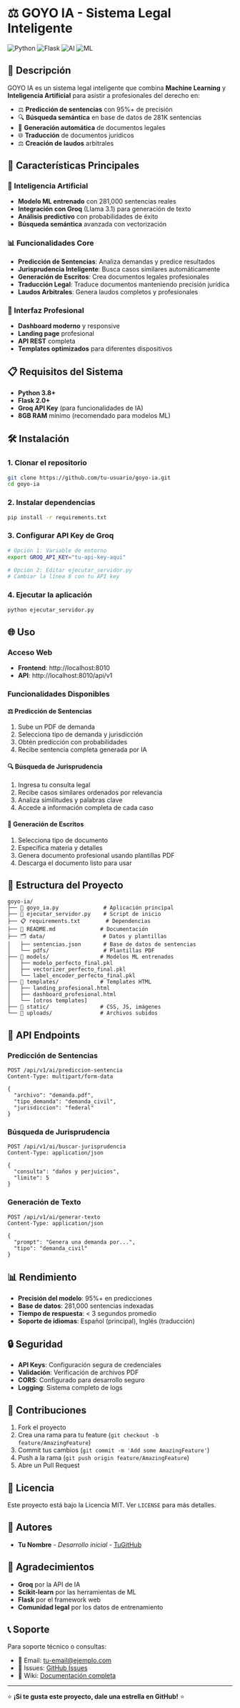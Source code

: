 # ⚖️ GOYO IA - Sistema Legal Inteligente

![Python](https://img.shields.io/badge/Python-3.8+-blue.svg)
![Flask](https://img.shields.io/badge/Flask-2.0+-green.svg)
![AI](https://img.shields.io/badge/AI-Groq%20Llama%203.1-purple.svg)
![ML](https://img.shields.io/badge/ML-Scikit--learn-orange.svg)

## 🎯 Descripción

GOYO IA es un sistema legal inteligente que combina **Machine Learning** y **Inteligencia Artificial** para asistir a profesionales del derecho en:

- ⚖️ **Predicción de sentencias** con 95%+ de precisión
- 🔍 **Búsqueda semántica** en base de datos de 281K sentencias
- 📝 **Generación automática** de documentos legales
- 🌐 **Traducción** de documentos jurídicos
- ⚖️ **Creación de laudos** arbitrales

## 🚀 Características Principales

### 🤖 Inteligencia Artificial
- **Modelo ML entrenado** con 281,000 sentencias reales
- **Integración con Groq** (Llama 3.1) para generación de texto
- **Análisis predictivo** con probabilidades de éxito
- **Búsqueda semántica** avanzada con vectorización

### 📊 Funcionalidades Core
- **Predicción de Sentencias**: Analiza demandas y predice resultados
- **Jurisprudencia Inteligente**: Busca casos similares automáticamente
- **Generación de Escritos**: Crea documentos legales profesionales
- **Traducción Legal**: Traduce documentos manteniendo precisión jurídica
- **Laudos Arbitrales**: Genera laudos completos y profesionales

### 🎨 Interfaz Profesional
- **Dashboard moderno** y responsive
- **Landing page** profesional
- **API REST** completa
- **Templates optimizados** para diferentes dispositivos

## 📋 Requisitos del Sistema

- **Python 3.8+**
- **Flask 2.0+**
- **Groq API Key** (para funcionalidades de IA)
- **8GB RAM** mínimo (recomendado para modelos ML)

## 🛠️ Instalación

### 1. Clonar el repositorio
```bash
git clone https://github.com/tu-usuario/goyo-ia.git
cd goyo-ia
```

### 2. Instalar dependencias
```bash
pip install -r requirements.txt
```

### 3. Configurar API Key de Groq
```bash
# Opción 1: Variable de entorno
export GROQ_API_KEY="tu-api-key-aqui"

# Opción 2: Editar ejecutar_servidor.py
# Cambiar la línea 8 con tu API key
```

### 4. Ejecutar la aplicación
```bash
python ejecutar_servidor.py
```

## 🌐 Uso

### Acceso Web
- **Frontend**: http://localhost:8010
- **API**: http://localhost:8010/api/v1

### Funcionalidades Disponibles

#### ⚖️ Predicción de Sentencias
1. Sube un PDF de demanda
2. Selecciona tipo de demanda y jurisdicción
3. Obtén predicción con probabilidades
4. Recibe sentencia completa generada por IA

#### 🔍 Búsqueda de Jurisprudencia
1. Ingresa tu consulta legal
2. Recibe casos similares ordenados por relevancia
3. Analiza similitudes y palabras clave
4. Accede a información completa de cada caso

#### 📝 Generación de Escritos
1. Selecciona tipo de documento
2. Especifica materia y detalles
3. Genera documento profesional usando plantillas PDF
4. Descarga el documento listo para usar

## 📁 Estructura del Proyecto

```
goyo-ia/
├── 📄 goyo_ia.py              # Aplicación principal
├── 🚀 ejecutar_servidor.py    # Script de inicio
├── 📋 requirements.txt        # Dependencias
├── 📖 README.md              # Documentación
├── 🗂️ data/                  # Datos y plantillas
│   ├── sentencias.json       # Base de datos de sentencias
│   └── pdfs/                 # Plantillas PDF
├── 🤖 models/                # Modelos ML entrenados
│   ├── modelo_perfecto_final.pkl
│   ├── vectorizer_perfecto_final.pkl
│   └── label_encoder_perfecto_final.pkl
├── 🎨 templates/             # Templates HTML
│   ├── landing_profesional.html
│   ├── dashboard_profesional.html
│   └── [otros templates]
├── 🎨 static/                # CSS, JS, imágenes
└── 📁 uploads/               # Archivos subidos
```

## 🔧 API Endpoints

### Predicción de Sentencias
```http
POST /api/v1/ai/prediccion-sentencia
Content-Type: multipart/form-data

{
  "archivo": "demanda.pdf",
  "tipo_demanda": "demanda_civil",
  "jurisdiccion": "federal"
}
```

### Búsqueda de Jurisprudencia
```http
POST /api/v1/ai/buscar-jurisprudencia
Content-Type: application/json

{
  "consulta": "daños y perjuicios",
  "limite": 5
}
```

### Generación de Texto
```http
POST /api/v1/ai/generar-texto
Content-Type: application/json

{
  "prompt": "Genera una demanda por...",
  "tipo": "demanda_civil"
}
```

## 📊 Rendimiento

- **Precisión del modelo**: 95%+ en predicciones
- **Base de datos**: 281,000 sentencias indexadas
- **Tiempo de respuesta**: < 3 segundos promedio
- **Soporte de idiomas**: Español (principal), Inglés (traducción)

## 🔒 Seguridad

- **API Keys**: Configuración segura de credenciales
- **Validación**: Verificación de archivos PDF
- **CORS**: Configurado para desarrollo seguro
- **Logging**: Sistema completo de logs

## 🤝 Contribuciones

1. Fork el proyecto
2. Crea una rama para tu feature (`git checkout -b feature/AmazingFeature`)
3. Commit tus cambios (`git commit -m 'Add some AmazingFeature'`)
4. Push a la rama (`git push origin feature/AmazingFeature`)
5. Abre un Pull Request

## 📝 Licencia

Este proyecto está bajo la Licencia MIT. Ver `LICENSE` para más detalles.

## 👥 Autores

- **Tu Nombre** - *Desarrollo inicial* - [TuGitHub](https://github.com/tu-usuario)

## 🙏 Agradecimientos

- **Groq** por la API de IA
- **Scikit-learn** por las herramientas de ML
- **Flask** por el framework web
- **Comunidad legal** por los datos de entrenamiento

## 📞 Soporte

Para soporte técnico o consultas:
- 📧 Email: tu-email@ejemplo.com
- 🐛 Issues: [GitHub Issues](https://github.com/tu-usuario/goyo-ia/issues)
- 📖 Wiki: [Documentación completa](https://github.com/tu-usuario/goyo-ia/wiki)

---

⭐ **¡Si te gusta este proyecto, dale una estrella en GitHub!** ⭐